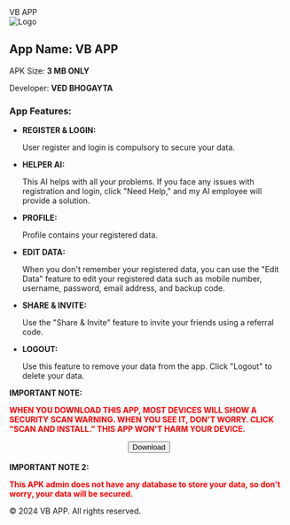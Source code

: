 
<html lang="en">
<head>
  <meta charset="UTF-8">
  <meta name="viewport" content="width=device-width, initial-scale=1.0">
  <title>Cool App Showcase</title>
  <!-- Bootstrap CSS -->
  <link rel="stylesheet" href="https://maxcdn.bootstrapcdn.com/bootstrap/4.5.2/css/bootstrap.min.css">
  <!-- Custom CSS -->
  <style>
    /* Custom styles */
    #welcomePopup, #downloadPopup, #loader, #generatingPopup {
      display: none;
      position: fixed;
      top: 0;
      left: 0;
      width: 100%;
      height: 100%;
      background-color: rgba(0, 0, 0, 0.5);
      z-index: 9999;
    }
    .popup-content {
      position: absolute;
      top: 50%;
      left: 50%;
      transform: translate(-50%, -50%);
      background-color: #fff;
      padding: 20px;
      border-radius: 10px;
      text-align: center;
    }
    .bold {
      font-weight: bold;
    }
    .italic {
      font-style: italic;
    }

    /* Additional styles for layout */
    .content-container {
      border: 1px solid #ddd;
      border-radius: 10px;
      padding: 20px;
      margin-bottom: 20px;
      box-shadow: 0 4px 8px rgba(0, 0, 0, 0.1);
    }
    .important-note-container {
      border: 2px solid #f00;
      padding: 20px;
      margin-bottom: 20px;
      box-shadow: 0 4px 8px rgba(255, 0, 0, 0.2);
      animation: blinker 3s linear infinite;
    }
    .blinking-text {
      color: #f00;
    }
    @keyframes blinker {
      50% {
        opacity: 0;
      }
    }
    /* CSS */
    .blinking-text.bold {
      color: #f00;
      font-weight: bold;
    }
    /* Loader animation */
    .loader {
      border: 8px solid #f3f3f3;
      border-top: 8px solid #3498db;
      border-radius: 50%;
      width: 50px;
      height: 50px;
      animation: spin 2s linear infinite;
      margin: 20px auto;
    }

    @keyframes spin {
      0% { transform: rotate(0deg); }
      100% { transform: rotate(360deg); }
    }
  </style>
</head>
<body>

  <!-- Navbar -->
  <nav class="navbar navbar-light bg-light">
    <span class="navbar-brand mb-0 h1">VB APP</span>
  </nav>

  <!-- Main Content -->
  <div class="container mt-4">
    <div class="row">
      <!-- Left Side - Logo -->
      <div class="col-md-3">
        <div class="content-container">
          <img src="https://i.fbcd.co/products/resized/resized-750-500/vb-bv-creative-logo-designs-2-489105599fadb3aa48601129288df31e69b3b5f268a001439557f15c60e8b103.jpg" alt="Logo" class="img-fluid">
        </div>
      </div>
      <!-- Right Side - App Details -->
      <div class="col-md-9">
        <div class="content-container">
          <h2>App Name: <span class="bold">VB APP</span></h2>
          <p>APK Size: <span class="bold">3 MB ONLY</span></p>
          <p>Developer: <span class="bold">VED BHOGAYTA</span></p>
          <h3>App Features:</h3>
          <ul>
            <li>
              <span class="bold">REGISTER & LOGIN:</span>
              <p>User register and login is compulsory to secure your data.</p>
            </li>
            <li>
              <span class="bold">HELPER AI:</span>
              <p>This AI helps with all your problems. If you face any issues with registration and login, click "Need Help," and my AI employee will provide a solution.</p>
            </li>
            <li>
              <span class="bold">PROFILE:</span>
              <p>Profile contains your registered data.</p>
            </li>
            <li>
              <span class="bold">EDIT DATA:</span>
              <p>When you don't remember your registered data, you can use the "Edit Data" feature to edit your registered data such as mobile number, username, password, email address, and backup code.</p>
            </li>
            <li>
              <span class="bold">SHARE & INVITE:</span>
              <p>Use the "Share & Invite" feature to invite your friends using a referral code.</p>
            </li>
            <li>
              <span class="bold">LOGOUT:</span>
              <p>Use this feature to remove your data from the app. Click "Logout" to delete your data.</p>
            </li>
          </ul>
        </div>
        <!-- HTML -->
        <div class="content-container">
          <b>IMPORTANT NOTE:</b>
          <p class="blinking-text bold">WHEN YOU DOWNLOAD THIS APP, MOST DEVICES WILL SHOW A SECURITY SCAN WARNING. WHEN YOU SEE IT, DON'T WORRY. CLICK "SCAN AND INSTALL." THIS APP WON'T HARM YOUR DEVICE.</p>
        </div>
       <center><button id="downloadButton" class="btn btn-primary">Download</button></center><br>
               <div class="content-container">
          <b>IMPORTANT NOTE 2:</b>
          <p class="blinking-text bold">This APK admin does not have any database to store your data, so don't worry, your data will be secured.</p>
        </div>
      </div>
    </div>
  </div>

  <!-- Footer -->
  <footer class="bg-dark text-white text-center py-3 mt-4">
    <p>&copy; 2024 VB APP. All rights reserved.</p>
  </footer>

  <!-- Welcome Popup -->
  <div id="welcomePopup">
    <div class="popup-content">
      <h2>Welcome, friends!</h2>
      <button id="closePopupBtn" class="btn btn-primary">Close</button>
    </div>
  </div>

  <!-- Download Popup -->
  <div id="downloadPopup">
    <div class="popup-content">
      <h2>Thanks for downloading!</h2>
      <div id="loader" class="loader"></div>
      <p>Your download will start shortly.</p>
    </div>
  </div>

  <!-- Generating Popup -->
  <div id="generatingPopup">
    <div class="popup-content">
      <h2>Generating...</h2>
      <div id="loader" class="loader"></div>
      <p>Please wait while we generate the content.</p>
    </div>
  </div>

  <!-- Bootstrap JS and jQuery (optional for Bootstrap) -->
  <script src="https://ajax.googleapis.com/ajax/libs/jquery/3.5.1/jquery.min.js"></script>
  <script src="https://cdnjs.cloudflare.com/ajax/libs/popper.js/1.16.0/umd/popper.min.js"></script>
  <script src="https://maxcdn.bootstrapcdn.com/bootstrap/4.5.2/js/bootstrap.min.js"></script>
  <!-- Custom JavaScript -->
  <script>
    // Function to show welcome popup on first visit
    $(document).ready(function(){
      if(localStorage.getItem("visited") === null) {
        $("#welcomePopup").show();
        localStorage.setItem("visited", "true");
      }
    });

    // Function to close welcome popup
    $("#closePopupBtn").click(function(){
      $("#welcomePopup").hide();
    });

    // Function to handle download button click
    $("#downloadButton").click(function(){
      $("#downloadPopup").show();
      setTimeout(function(){
        $("#downloadPopup").hide();
        $("#generatingPopup").show();
        setTimeout(function(){
          $("#generatingPopup").hide();
          // Redirect to the second page
          window.location.href = "https://www.mediafire.com/file/fnuuw7rd6hvo7qm/VB+APP.apk/file";
        }, 5000); // 5 seconds for generating content
      }, 5000); // 5 seconds for showing download popup
    });
  </script>
